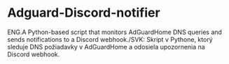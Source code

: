 # Adguard-Discord-notifier
ENG.A Python-based script that monitors AdGuardHome DNS queries and sends notifications to a Discord webhook./SVK: Skript v Pythone, ktorý sleduje DNS požiadavky v AdGuardHome a odosiela upozornenia na Discord webhook.
